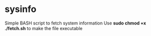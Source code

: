 # sysinfo
Simple BASH script to fetch system information
Use **sudo chmod +x ./fetch.sh** to make the file executable
